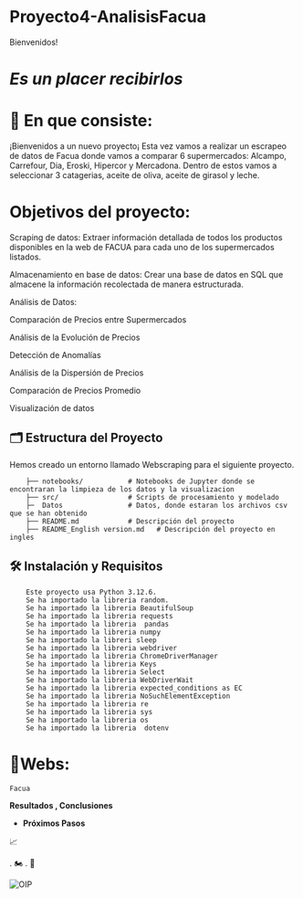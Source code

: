 # Proyecto4-AnalisisFacua

Bienvenidos! 

# *Es un placer recibirlos*


# 📝 En que consiste:

¡Bienvenidos a un nuevo proyecto¡ Esta vez vamos a realizar un escrapeo de datos de Facua donde vamos a comparar 6 supermercados: Alcampo, Carrefour, Dia, Eroski, Hipercor y Mercadona. Dentro de estos vamos a seleccionar 3 catagerias, aceite de oliva, aceite de girasol y leche.



# Objetivos del proyecto:


Scraping de datos: Extraer información detallada de todos los productos disponibles en la web de FACUA para cada uno de los supermercados listados.

Almacenamiento en base de datos: Crear una base de datos en SQL que almacene la información recolectada de manera estructurada.

Análisis de Datos:

Comparación de Precios entre Supermercados

Análisis de la Evolución de Precios

Detección de Anomalías

Análisis de la Dispersión de Precios

Comparación de Precios Promedio

Visualización de datos

## 🗂️ Estructura del Proyecto
Hemos creado un entorno llamado Webscraping para el siguiente proyecto.

        ├── notebooks/           # Notebooks de Jupyter donde se encontraran la limpieza de los datos y la visualizacion
        ├── src/                 # Scripts de procesamiento y modelado
        ├─  Datos                # Datos, donde estaran los archivos csv que se han obtenido
        ├── README.md            # Descripción del proyecto
        ├── README_English version.md   # Descripción del proyecto en ingles
      
## 🛠️ Instalación y Requisitos
        Este proyecto usa Python 3.12.6.
        Se ha importado la libreria random.
        Se ha importado la libreria BeautifulSoup
        Se ha importado la libreria requests
        Se ha importado la libreria  pandas 
        Se ha importado la libreria numpy 
        Se ha importado la libreri sleep
        Se ha importado la libreria webdriver  
        Se ha importado la libreria ChromeDriverManager 
        Se ha importado la libreria Keys  
        Se ha importado la libreria Select  
        Se ha importado la libreria WebDriverWait
        Se ha importado la libreria expected_conditions as EC
        Se ha importado la libreria NoSuchElementException 
        Se ha importado la libreria re
        Se ha importado la libreria sys
        Se ha importado la libreria os
        Se ha importado la libreria  dotenv 


# 📝Webs:

    Facua
 
 


**Resultados , Conclusiones**



- **Próximos Pasos**

 📈

. 🏍️
. 🌟


 

![OIP](https://github.com/user-attachments/assets/a3261f22-9193-45df-bf33-14a396dfd988)